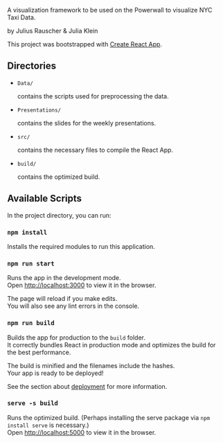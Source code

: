 A visualization framework to be used on the Powerwall to visualize NYC Taxi Data.

by Julius Rauscher & Julia Klein

This project was bootstrapped with [Create React App](https://github.com/facebook/create-react-app).

## Directories

* `Data/`

    contains the scripts used for preprocessing the data.

* `Presentations/`

    contains the slides for the weekly presentations.

* `src/`

    contains the necessary files to compile the React App. 

* `build/`

    contains the optimized build. 


## Available Scripts

In the project directory, you can run:

### `npm install`

Installs the required modules to run this application.<br />

### `npm run start`

Runs the app in the development mode.<br />
Open [http://localhost:3000](http://localhost:3000) to view it in the browser.

The page will reload if you make edits.<br />
You will also see any lint errors in the console.

### `npm run build`

Builds the app for production to the `build` folder.<br />
It correctly bundles React in production mode and optimizes the build for the best performance.

The build is minified and the filenames include the hashes.<br />
Your app is ready to be deployed!

See the section about [deployment](https://facebook.github.io/create-react-app/docs/deployment) for more information.

### `serve -s build`

Runs the optimized build.
(Perhaps installing the serve package via `npm install serve` is necessary.)<br />
Open [http://localhost:5000](http://localhost:5000) to view it in the browser.

